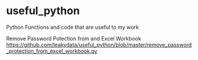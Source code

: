 # useful_python
Python Functions and code that are useful to my work

Remove Password Potection from and Excel Workbook
https://github.com/leakydata/useful_python/blob/master/remove_password_protection_from_excel_workbook.py
